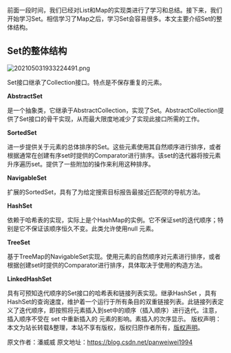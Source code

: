 


前面一段时间，我们已经对List和Map的实现类进行了学习和总结。接下来，我们开始学习Set。相信学习了Map之后，学习Set会容易很多。本文主要介绍Set的整体结构。

## Set的整体结构

![202105031933224491.png](https://gitee.com/hezhiyuan007/java-study/raw/master/images/JavaBasic4/0ea677d8-e57d-49e8-bb44-98cbb8a09afd.png)

Set接口继承了Collection接口。特点是不保存重复的元素。

**AbstractSet**

是一个抽象类，它继承于AbstractCollection，实现了Set。AbstractCollection提供了Set接口的骨干实现，从而最大限度地减少了实现此接口所需的工作。

**SortedSet**

进一步提供关于元素的总体排序的Set。这些元素使用其自然顺序进行排序，或者根据通常在创建有序set时提供的Comparator进行排序。该set的迭代器将按元素升序遍历set。提供了一些附加的操作来利用这种排序。

**NavigableSet**

扩展的SortedSet，具有了为给定搜索目标报告最接近匹配项的导航方法。

**HashSet**

依赖于哈希表的实现，实际上是个HashMap的实例。它不保证set的迭代顺序；特别是它不保证该顺序恒久不变。此类允许使用null 元素。

**TreeSet**

基于TreeMap的NavigableSet实现。使用元素的自然顺序对元素进行排序，或者根据创建set时提供的Comparator进行排序，具体取决于使用的构造方法。

**LinkedHashSet**

具有可预知迭代顺序的Set接口的哈希表和链接列表实现。继承HashSet ，具有HashSet的查询速度，维护着一个运行于所有条目的双重链接列表。此链接列表定义了迭代顺序，即按照将元素插入到set中的顺序（插入顺序）进行迭代。注意，插入顺序不受在 set 中重新插入的 元素的影响。素插入的次序显示。
版权声明：本文为站长转载&整理，本站不享有版权，版权归原作者所有，[版权声明](https://gitee.com/hezhiyuan007/java-notes/raw/master/disclaimer.md)。




原文作者：潘威威 原文地址：https://blog.csdn.net/panweiwei1994